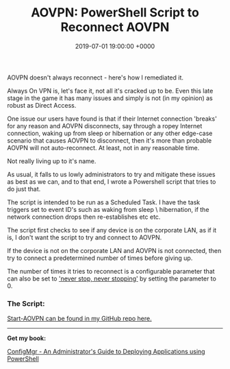 ﻿---
layout: post
title:  "AOVPN: PowerShell Script to Reconnect AOVPN"
date:   2019-07-01 19:00:00 +0000
categories: AOVPN
tags: [aovpn, always-on-vpn, powershell]
---

AOVPN doesn't always reconnect - here's how I remediated it.

Always On VPN is, let's face it, not all it's cracked up to be.  Even this late stage in the game it has many issues and simply is not (in my opinion) as robust as Direct Access.

One issue our users have found is that if their Internet connection 'breaks' for any reason and AOVPN disconnects, say through a ropey Internet connection, waking up from sleep or hibernation or any other edge-case scenario that causes AOVPN to disconnect, then it's more than probable AOVPN will not auto-reconnect.  At least, not in any reasonable time.

Not really living up to it's name.

As usual, it falls to us lowly administrators to try and mitigate these issues as best as we can, and to that end, I wrote a Powershell script that tries to do just that.

The script is intended to be run as a Scheduled Task.  I have the task triggers set to event ID's such as waking from sleep \ hibernation, if the network connection drops then re-establishes etc etc. 

The script first checks to see if any device is on the corporate LAN, as if it is, I don't want the script to try and connect to AOVPN.

If the device is not on the corporate LAN and AOVPN is not connected, then try to connect a predetermined number of times before giving up.

The number of times it tries to reconnect is a configurable parameter that can also be set to ['never stop, never stopping'](https://en.wikipedia.org/wiki/Popstar:_Never_Stop_Never_Stopping) by  setting the parameter to 0.


### The Script:
[Start-AOVPN can be found in my GitHub repo here.](https://github.com/ozthe2/AOVPN/blob/master/Start-AOVPN)



---

**Get my book:**

[ConfigMgr - An Administrator's Guide to Deploying Applications using PowerShell](https://leanpub.com/configmgr-DeployUsingPS)